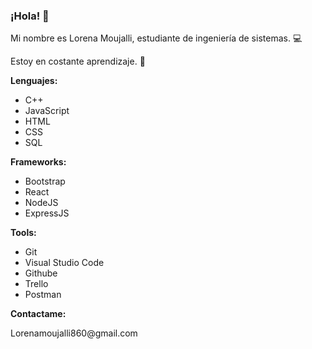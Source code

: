 ### ¡Hola! 👋

<!--
**LOREN932/LOREN932** is a ✨ _special_ ✨ repository because its `README.md` (this file) appears on your GitHub profile.

Here are some ideas to get you started:

- 🔭 I’m currently working on ...
- 🌱 I’m currently learning ...
- 👯 I’m looking to collaborate on ...
- 🤔 I’m looking for help with ...
- 💬 Ask me about ...
- 📫 How to reach me: ...
- 😄 Pronouns: ...
- ⚡ Fun fact: ...
-->
<p>Mi nombre es Lorena Moujalli, estudiante de ingeniería de sistemas. 💻 </p>
<p>Estoy en costante aprendizaje. 📝</p>

<p><strong>Lenguajes: </strong></p>
<ul>
  <li>C++</li>
  <li>JavaScript</li>
  <li>HTML</li>
  <li>CSS</li>
   <li>SQL</li>

</ul>
<p><strong>Frameworks: </strong></p>
<ul>
 
  <li>Bootstrap</li>
  <li>React</li>
  <li>NodeJS</li>
  <li>ExpressJS</li>

</ul>

<p><strong>Tools: </strong></p>
<ul>
 
  <li>Git</li>
  <li>Visual Studio Code</li>
   <li>Githube</li>
<li>Trello</li>
<li>Postman</li>

</ul>




<p><strong>Contactame:</strong></p>
<p>Lorenamoujalli860@gmail.com</p>

